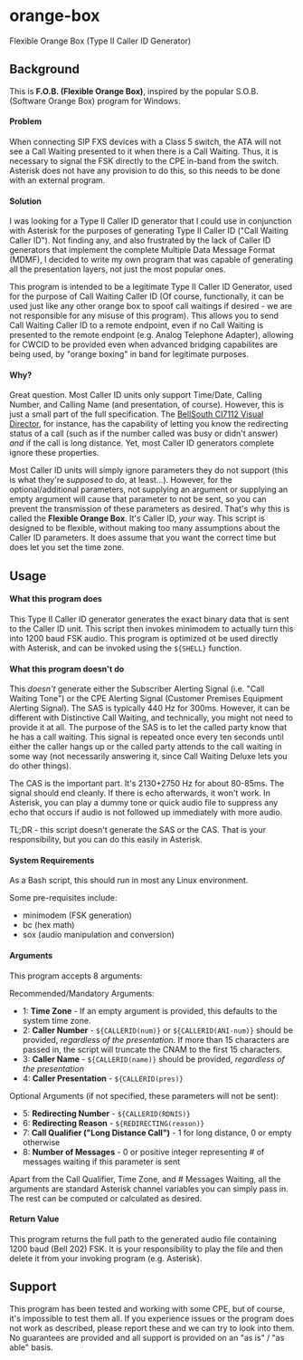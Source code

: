 # orange-box
Flexible Orange Box (Type II Caller ID Generator)

## Background

This is **F.O.B. (Flexible Orange Box)**, inspired by the popular S.O.B. (Software Orange Box) program for Windows.

#### Problem

When connecting SIP FXS devices with a Class 5 switch, the ATA will not see a Call Waiting presented to it when there is a Call Waiting. Thus, it is necessary to signal the FSK directly to the CPE in-band from the switch. Asterisk does not have any provision to do this, so this needs to be done with an external program.

#### Solution

I was looking for a Type II Caller ID generator that I could use in conjunction with Asterisk for the purposes of generating Type II Caller ID ("Call Waiting Caller ID"). Not finding any, and also frustrated by the lack of Caller ID generators that implement the complete Multiple Data Message Format (MDMF), I decided to write my own program that was capable of generating all the presentation layers, not just the most popular ones.

This program is intended to be a legitimate Type II Caller ID Generator, used for the purpose of Call Waiting Caller ID (Of course, functionally, it can be used just like any other orange box to spoof call waitings if desired - we are not responsible for any misuse of this program). This allows you to send Call Waiting Caller ID to a remote endpoint, even if no Call Waiting is presented to the remote endpoint (e.g. Analog Telephone Adapter), allowing for CWCID to be provided even when advanced bridging capabilites are being used, by "orange boxing" in band for legitimate purposes.

#### Why?

Great question. Most Caller ID units only support Time/Date, Calling Number, and Calling Name (and presentation, of course). However, this is just a small part of the full specification. The [BellSouth CI7112 Visual Director](https://www.amazon.com/BellSouth-Caller-Waiting-Deluxe-CI-7112/dp/B00RZK7UVK/), for instance, has the capability of letting you know the redirecting status of a call (such as if the number called was busy or didn't answer) *and* if the call is long distance. Yet, most Caller ID generators complete ignore these properties.

Most Caller ID units will simply ignore parameters they do not support (this is what they're *supposed* to do, at least...). However, for the optional/additional parameters, not supplying an argument or supplying an empty argument will cause that parameter to not be sent, so you can prevent the transmission of these parameters as desired. That's why this is called the **Flexible Orange Box**. It's Caller ID, *your* way. This script is designed to be flexible, without making too many assumptions about the Caller ID parameters. It does assume that you want the correct time but does let you set the time zone.

## Usage

#### What this program does
This Type II Caller ID generator generates the exact binary data that is sent to the Caller ID unit. This script then invokes minimodem to actually turn this into 1200 baud FSK audio. This program is optimized ot be used directly with Asterisk, and can be invoked using the `${SHELL}` function.

#### What this program doesn't do
This *doesn't* generate either the Subscriber Alerting Signal (i.e. "Call Waiting Tone") or the CPE Alerting Signal (Customer Premises Equipment Alerting Signal). The SAS is typically 440 Hz for 300ms. However, it can be different with Distinctive Call Waiting, and technically, you might not need to provide it at all. The purpose of the SAS is to let the called party know that he has a call waiting. This signal is repeated once every ten seconds until either the caller hangs up or the called party attends to the call waiting in some way (not necessarily answering it, since Call Waiting Deluxe lets you do other things).

The CAS is the important part. It's 2130+2750 Hz for about 80-85ms. The signal should end cleanly. If there is echo afterwards, it won't work. In Asterisk, you can play a dummy tone or quick audio file to suppress any echo that occurs if audio is not followed up immediately with more audio.

TL;DR - this script doesn't generate the SAS or the CAS. That is your responsibility, but you can do this easily in Asterisk.

#### System Requirements

As a Bash script, this should run in most any Linux environment.

Some pre-requisites include:
- minimodem (FSK generation)
- bc (hex math)
- sox (audio manipulation and conversion)

#### Arguments

This program accepts 8 arguments:

Recommended/Mandatory Arguments:
- 1: **Time Zone** - If an empty argument is provided, this defaults to the system time zone.
- 2: **Caller Number** - `${CALLERID(num)}` or `${CALLERID(ANI-num)}` should be provided, *regardless of the presentation*. If more than 15 characters are passed in, the script will truncate the CNAM to the first 15 characters.
- 3: **Caller Name** - `${CALLERID(name)}` should be provided, *regardless of the presentation*
- 4: **Caller Presentation** - `${CALLERID(pres)}`

Optional Arguments (if not specified, these parameters will not be sent):
- 5: **Redirecting Number** - `${CALLERID(RDNIS)}`
- 6: **Redirecting Reason** - `${REDIRECTING(reason)}`
- 7: **Call Qualifier ("Long Distance Call")** - 1 for long distance, 0 or empty otherwise
- 8: **Number of Messages** - 0 or positive integer representing # of messages waiting if this parameter is sent

Apart from the Call Qualifier, Time Zone, and # Messages Waiting, all the arguments are standard Asterisk channel variables you can simply pass in. The rest can be computed or calculated as desired.

#### Return Value

This program returns the full path to the generated audio file containing 1200 baud (Bell 202) FSK. It is your responsibility to play the file and then delete it from your invoking program (e.g. Asterisk).

## Support

This program has been tested and working with some CPE, but of course, it's impossible to test them all. If you experience issues or the program does not work as described, please report these and we can try to look into them. No guarantees are provided and all support is provided on an "as is" / "as able" basis.

